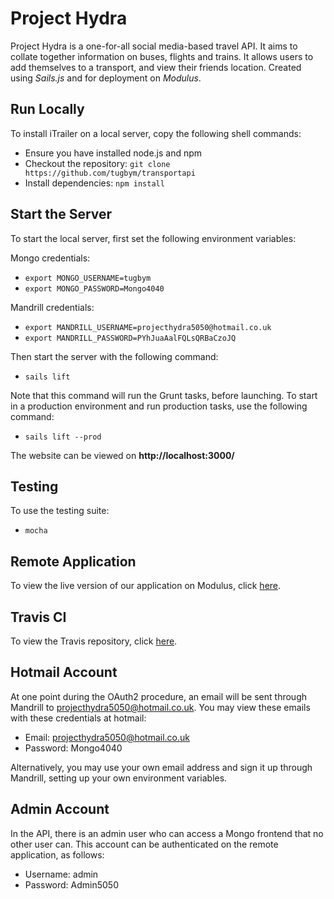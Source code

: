 # Project Hydra

Project Hydra is a one-for-all social media-based travel API. It aims to collate together information on buses, flights and trains. It allows users to add
themselves to a transport, and view their friends location.
Created using *Sails.js* and for deployment on *Modulus*.

## Run Locally
To install iTrailer on a local server, copy the following shell commands:

* Ensure you have installed node.js and npm
* Checkout the repository: `git clone https://github.com/tugbym/transportapi`
* Install dependencies: `npm install`

## Start the Server
To start the local server, first set the following environment variables:

Mongo credentials:
* `export MONGO_USERNAME=tugbym`
* `export MONGO_PASSWORD=Mongo4040`

Mandrill credentials:
* `export MANDRILL_USERNAME=projecthydra5050@hotmail.co.uk`
* `export MANDRILL_PASSWORD=PYhJuaAalFQLsQRBaCzoJQ`

Then start the server with the following command:
* `sails lift`

Note that this command will run the Grunt tasks, before launching.
To start in a production environment and run production tasks, use the following command:

* `sails lift --prod`

The website can be viewed on **http://localhost:3000/**

## Testing
To use the testing suite:

* `mocha`

## Remote Application
To view the live version of our application on Modulus, click [here](http://project-hydra-44013.onmodulus.net).

## Travis CI
To view the Travis repository, click [here](https://magnum.travis-ci.com/tugbym/transportapi).

## Hotmail Account
At one point during the OAuth2 procedure, an email will be sent through Mandrill to projecthydra5050@hotmail.co.uk.
You may view these emails with these credentials at hotmail:
* Email: projecthydra5050@hotmail.co.uk
* Password: Mongo4040

Alternatively, you may use your own email address and sign it up through Mandrill, setting up your own environment variables.

## Admin Account
In the API, there is an admin user who can access a Mongo frontend that no other user can.
This account can be authenticated on the remote application, as follows:
* Username: admin
* Password: Admin5050